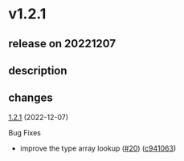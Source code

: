 # v1.2.1

## release on 20221207

## description

## changes

<a href="https://github.com/stoplightio/spectral-owasp-ruleset/compare/v1.2.0...v1.2.1">1.2.1</a> (2022-12-07)

Bug Fixes

* improve the type array lookup (<a href="https://github.com/stoplightio/spectral-owasp-ruleset/issues/20" data-hovercard-type="pull_request" data-hovercard-url="/stoplightio/spectral-owasp-ruleset/pull/20/hovercard">#20</a>) (<a href="https://github.com/stoplightio/spectral-owasp-ruleset/commit/c941063d90858e0f863581c6b0c366f4ebd2455f">c941063</a>)

